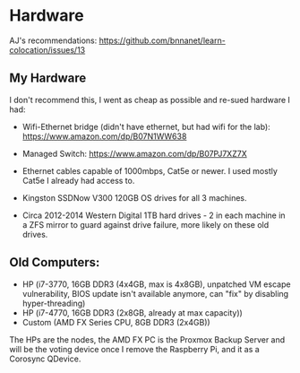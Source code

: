 # Hardware

AJ's recommendations: https://github.com/bnnanet/learn-colocation/issues/13

## My Hardware

I don't recommend this, I went as cheap as possible and re-sued hardware I had:

- Wifi-Ethernet bridge (didn't have ethernet, but had wifi for the lab): https://www.amazon.com/dp/B07N1WW638
- Managed Switch: https://www.amazon.com/dp/B07PJ7XZ7X

- Ethernet cables capable of 1000mbps, Cat5e or newer. I used mostly Cat5e I already had access to.

- Kingston SSDNow V300 120GB OS drives for all 3 machines.

- Circa 2012-2014 Western Digital 1TB hard drives - 2 in each machine in a ZFS mirror to guard against drive failure, more likely on these old drives.

## Old Computers:

- HP (i7-3770, 16GB DDR3 (4x4GB, max is 4x8GB), unpatched VM escape vulnerability, BIOS update isn't available anymore, can "fix" by disabling hyper-threading)
- HP (i7-4770, 16GB DDR3 (2x8GB, already at max capacity))
- Custom (AMD FX Series CPU, 8GB DDR3 (2x4GB))

The HPs are the nodes, the AMD FX PC is the Proxmox Backup Server and will be the voting device once I remove the Raspberry Pi, and it as a Corosync QDevice.
